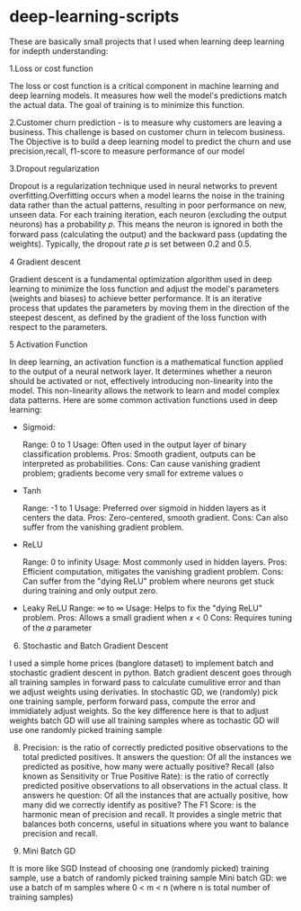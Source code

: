 # deep-learning-scripts
These are basically small projects that I used when learning deep learning for indepth understanding: 

1.Loss or cost function

The loss or cost function is a critical component in machine learning and deep learning models. It measures how well the model's predictions match the actual data. The goal of training is to minimize this function.

 
2.Customer churn prediction - is to measure why customers are leaving a business. This challenge is based on customer churn in telecom business. The Objective is to build a deep learning model to predict the churn and use precision,recall, f1-score to measure performance of our model


3.Dropout regularization 


Dropout is a regularization technique used in neural networks to prevent overfitting.Overfitting occurs when a model learns the noise in the training data rather than the actual patterns, resulting in poor performance on new, unseen data.
For each training iteration, each neuron (excluding the output neurons) has a probability 𝑝. This means the neuron is ignored in both the forward pass (calculating the output) and the backward pass (updating the weights). Typically, the dropout rate 𝑝 is set between 0.2 and 0.5.

4  Gradient descent

Gradient descent is a fundamental optimization algorithm used in deep learning to minimize the loss function and adjust the model's parameters (weights and biases) to achieve better performance. It is an iterative process that updates the parameters by moving them in the direction of the steepest descent, as defined by the gradient of the loss function with respect to the parameters.

5 Activation Function

In deep learning, an activation function is a mathematical function applied to the output of a neural network layer. It determines whether a neuron should be activated or not, effectively introducing non-linearity into the model. This non-linearity allows the network to learn and model complex data patterns. Here are some common activation functions used in deep learning:
   - Sigmoid:
     
       Range: 0 to 1
       Usage: Often used in the output layer of binary classification problems.
       Pros: Smooth gradient, outputs can be interpreted as probabilities.
       Cons: Can cause vanishing gradient problem; gradients become very small for extreme values o
     
   - Tanh
     
       Range: -1 to 1
       Usage: Preferred over sigmoid in hidden layers as it centers the data.
       Pros: Zero-centered, smooth gradient.
       Cons: Can also suffer from the vanishing gradient problem.
     
   - ReLU
     
       Range: 0 to infinity
       Usage: Most commonly used in hidden layers.
       Pros: Efficient computation, mitigates the vanishing gradient problem.
       Cons: Can suffer from the "dying ReLU" problem where neurons get stuck during training and only output zero.
     
   - Leaky ReLU
       Range: ∞ to ∞
       Usage: Helps to fix the "dying ReLU" problem.
       Pros: Allows a small gradient when 𝑥 < 0
       Cons: Requires tuning of the 𝛼 parameter

 6. Stochastic and Batch Gradient Descent
    
I used a simple home prices (banglore dataset) to implement batch and stochastic gradient descent in python. Batch gradient descent goes through  all training 
samples in forward pass to calculate cumulitive error and than we adjust weights using derivaties. In stochastic GD, we (randomly) pick one training sample, 
perform forward  pass, compute the error and immidiately adjust weights. So the key difference here is that to adjust weights batch GD will use all training 
samples where as tochastic GD will use one randomly picked training sample

8. Precision: is the ratio of correctly predicted positive observations to the total predicted positives. It answers the question: Of all the instances we predicted as 
positive, how many were actually positive?
Recall (also known as Sensitivity or True Positive Rate): is the ratio of correctly predicted positive observations to all observations in the actual class. It answers 
he question: Of all the instances that are actually positive, how many did we correctly identify as positive?
The F1 Score: is the harmonic mean of precision and recall. It provides a single metric that balances both concerns, useful in situations where you want to balance 
precision and recall. 


9. Mini Batch GD

It is more like SGD
Instead of choosing one (randomly picked) training sample, use a batch of randomly picked training sample
Mini batch GD: we use a batch of m samples where 0 < m < n (where n is total number of training samples)
     
